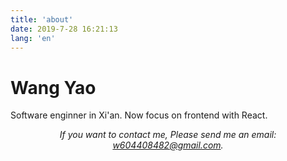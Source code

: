 ```yaml
---
title: 'about'
date: 2019-7-28 16:21:13
lang: 'en'
---
```


# Wang Yao

  Software enginner in Xi'an. Now focus on frontend with React.
<div align="center">

_If you want to contact me, Please send me an email: w604408482@gmail.com._

</div>

